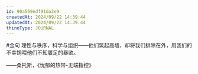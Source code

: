 ```yaml
---
id: 90a569edf91da3e9
createdAt: 2024/09/22 14:39:44
updatedAt: 2024/09/22 14:39:44
thinoType: JOURNAL
---
```

#金句 理性与秩序，科学与组织——他们筑起高墙，却将我们排除在外，用我们的不幸饲喂他们不知餍足的暴欲。

——桑托斯，《忧郁的热带-无端指控》